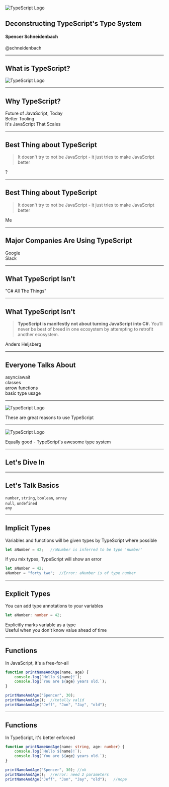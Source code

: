 ![TypeScript Logo](https://cloud.githubusercontent.com/assets/3449303/18765110/8c5c603e-8114-11e6-9166-554b0face27b.png)

## Deconstructing TypeScript's Type System

#### Spencer Schneidenbach

@schneidenbach

---

## What is TypeScript?

![TypeScript Logo](https://cloud.githubusercontent.com/assets/3449303/18765110/8c5c603e-8114-11e6-9166-554b0face27b.png)

--- 

## Why TypeScript?

Future of JavaScript, Today  
Better Tooling  
It's JavaScript That Scales

---

## Best Thing about TypeScript

> It doesn't try to not be JavaScript - it just tries to make JavaScript better

?

---

## Best Thing about TypeScript

> It doesn't try to not be JavaScript - it just tries to make JavaScript better

Me

---

## Major Companies Are Using TypeScript

Google  
Slack

---

## What TypeScript Isn't

"C# All The Things"

---

## What TypeScript Isn't

> **TypeScript is manifestly not about turning JavaScript into C#.** You’ll never be best of breed in one ecosystem by attempting to retrofit another ecosystem.

Anders Heljsberg

---

## Everyone Talks About

async/await  
classes  
arrow functions  
basic type usage

---

![TypeScript Logo](https://cloud.githubusercontent.com/assets/3449303/18765110/8c5c603e-8114-11e6-9166-554b0face27b.png)

These are great reasons to use TypeScript

---

![TypeScript Logo](https://cloud.githubusercontent.com/assets/3449303/18765110/8c5c603e-8114-11e6-9166-554b0face27b.png)

Equally good - TypeScript's awesome type system

---

## Let's Dive In

---

## Let's Talk Basics

`number`, `string`, `boolean`, `array`  
`null`, `undefined`  
`any`

---

## Implicit Types

Variables and functions will be given types by TypeScript where possible

```typescript
let aNumber = 42;   //aNumber is inferred to be type 'number'
```

If you mix types, TypeScript will show an error

```typescript
let aNumber = 42;
aNumber = "forty two";  //Error: aNumber is of type number
```

---

## Explicit Types

You can add type annotations to your variables

```typescript
let aNumber: number = 42;
```

Explicitly marks variable as a type  
Useful when you don't know value ahead of time

---

## Functions

In JavaScript, it's a free-for-all

```typescript
function printNameAndAge(name, age) {
    console.log(`Hello ${name}!`);
    console.log(`You are ${age} years old.`);
}

printNameAndAge("Spencer", 30);
printNameAndAge();  //totally valid
printNameAndAge("Jeff", "Jon", "Jay", "old");
```

---

## Functions

In TypeScript, it's better enforced

```typescript
function printNameAndAge(name: string, age: number) {
    console.log(`Hello ${name}!`);
    console.log(`You are ${age} years old.`);
}

printNameAndAge("Spencer", 30); //ok
printNameAndAge();  //error: need 2 parameters
printNameAndAge("Jeff", "Jon", "Jay", "old");   //nope
```